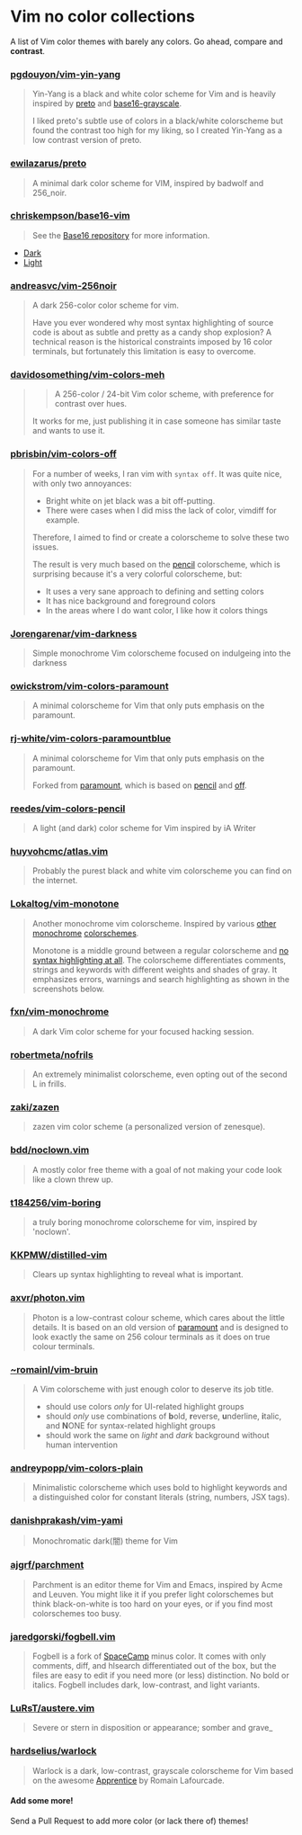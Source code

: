 # Vim no color collections

A list of Vim color themes with barely any colors. Go ahead, compare and
**contrast**.

### [pgdouyon/vim-yin-yang](https://github.com/pgdouyon/vim-yin-yang)

> Yin-Yang is a black and white color scheme for Vim and is heavily inspired by
> [preto][] and [base16-grayscale][].
>
> I liked preto's subtle use of colors in a black/white colorscheme but found
> the contrast too high for my liking, so I created Yin-Yang as a low contrast
> version of preto.

### [ewilazarus/preto](https://github.com/ewilazarus/preto)

> A minimal dark color scheme for VIM, inspired by badwolf and 256_noir.

### [chriskempson/base16-vim](https://github.com/chriskempson/base16-vim)

> See the [Base16 repository](https://github.com/chriskempson/base16) for more
> information.

- [Dark](https://github.com/chriskempson/base16-vim/blob/master/colors/base16-grayscale-dark.vim)
- [Light](https://github.com/chriskempson/base16-vim/blob/master/colors/base16-grayscale-light.vim)

### [andreasvc/vim-256noir](https://github.com/andreasvc/vim-256noir)

> A dark 256-color color scheme for vim.
>
> Have you ever wondered why most syntax highlighting of source code is about as
> subtle and pretty as a candy shop explosion? A technical reason is the
> historical constraints imposed by 16 color terminals, but fortunately this
> limitation is easy to overcome.

### [davidosomething/vim-colors-meh](https://github.com/davidosomething/vim-colors-meh)

> > A 256-color / 24-bit Vim color scheme, with preference for contrast over
> > hues.
>
> It works for me, just publishing it in case someone has similar taste and
> wants to use it.

### [pbrisbin/vim-colors-off](https://github.com/pbrisbin/vim-colors-off)

> For a number of weeks, I ran vim with `syntax off`. It was quite nice, with
> only two annoyances:
>
> - Bright white on jet black was a bit off-putting.
> - There were cases when I did miss the lack of color, vimdiff for example.
>
> Therefore, I aimed to find or create a colorscheme to solve these two issues.
>
> The result is very much based on the [pencil][] colorscheme, which is
> surprising because it's a very colorful colorscheme, but:
>
> - It uses a very sane approach to defining and setting colors
> - It has nice background and foreground colors
> - In the areas where I do want color, I like how it colors things

### [Jorengarenar/vim-darkness](https://github.com/Jorengarenar/vim-darkness)

> Simple monochrome Vim colorscheme focused on indulgeing into the darkness

### [owickstrom/vim-colors-paramount](https://github.com/owickstrom/vim-colors-paramount)

> A minimal colorscheme for Vim that only puts emphasis on the paramount.

### [rj-white/vim-colors-paramountblue](https://github.com/rj-white/vim-colors-paramountblue)

> A minimal colorscheme for Vim that only puts emphasis on the paramount.
>
> Forked from [paramount][], which is based on [pencil][] and [off][].

### [reedes/vim-colors-pencil](https://github.com/reedes/vim-colors-pencil)

> A light (and dark) color scheme for Vim inspired by iA Writer

### [huyvohcmc/atlas.vim](https://github.com/huyvohcmc/atlas.vim)

> Probably the purest black and white vim colorscheme you can find on the
> internet.

### [Lokaltog/vim-monotone](https://github.com/Lokaltog/vim-monotone)

> Another monochrome vim colorscheme. Inspired by various
> [other](https://github.com/ewilazarus/preto)
> [monochrome](https://github.com/pbrisbin/vim-colors-off)
> [colorschemes](https://github.com/fxn/vim-monochrome).
>
> Monotone is a middle ground between a regular colorscheme and
> [no syntax highlighting at all](https://www.kyleisom.net/blog/2012/10/17/syntax-off/).
> The colorscheme differentiates comments, strings and keywords with different
> weights and shades of gray. It emphasizes errors, warnings and search
> highlighting as shown in the screenshots below.

### [fxn/vim-monochrome](https://github.com/fxn/vim-monochrome)

> A dark Vim color scheme for your focused hacking session.

### [robertmeta/nofrils](https://github.com/robertmeta/nofrils)

> An extremely minimalist colorscheme, even opting out of the second L in frills.

### [zaki/zazen](https://github.com/zaki/zazen)

> zazen vim color scheme (a personalized version of zenesque).

### [bdd/noclown.vim](https://github.com/bdd/.dotfiles/blob/master/vim/colors/noclown.vim)

> A mostly color free theme with a goal of not making your code look like a clown threw up.

### [t184256/vim-boring](https://github.com/t184256/vim-boring)

> a truly boring monochrome colorscheme for vim, inspired by 'noclown'.

### [KKPMW/distilled-vim](https://github.com/KKPMW/distilled-vim)

> Clears up syntax highlighting to reveal what is important.

### [axvr/photon.vim](https://github.com/axvr/photon.vim)

> Photon is a low-contrast colour scheme, which cares about the little details.
> It is based on an old version of [paramount](https://github.com/owickstrom/vim-colors-paramount)
> and is designed to look exactly the same on 256 colour terminals as it does on
> true colour terminals.

### [~romainl/vim-bruin](https://git.sr.ht/~romainl/vim-bruin)

> A Vim colorscheme with just enough color to deserve its job title.
>
> * should use colors *only* for UI-related highlight groups
> * should *only* use combinations of **b**old, **r**everse, **u**nderline, **i**talic, and **N**ONE for syntax-related highlight groups
> * should work the same on *light* and *dark* background without human intervention

### [andreypopp/vim-colors-plain](https://github.com/andreypopp/vim-colors-plain)

> Minimalistic colorscheme which uses bold to highlight keywords and a distinguished color for constant literals (string, numbers, JSX tags).

### [danishprakash/vim-yami](https://github.com/danishprakash/vim-yami)

> Monochromatic dark(闇) theme for Vim

### [ajgrf/parchment](https://github.com/ajgrf/parchment)

> Parchment is an editor theme for Vim and Emacs, inspired by Acme and Leuven. You might like it if you prefer light colorschemes but think black-on-white is too hard on your eyes, or if you find most colorschemes too busy.

### [jaredgorski/fogbell.vim](https://github.com/jaredgorski/fogbell.vim)

> Fogbell is a fork of [SpaceCamp](https://github.com/jaredgorski/SpaceCamp) minus color. It comes with only comments, diff, and hlsearch differentiated out of the box, but the files are easy to edit if you need more (or less) distinction. No bold or italics. Fogbell includes dark, low-contrast, and light variants.

### [LuRsT/austere.vim](https://github.com/LuRsT/austere.vim)

> Severe or stern in disposition or appearance; somber and grave_

### [hardselius/warlock](https://github.com/hardselius/warlock)

> Warlock is a dark, low-contrast, grayscale colorscheme for Vim based on the awesome [Apprentice](https://github.com/romainl/Apprentice) by Romain Lafourcade.

#### Add some more!

Send a Pull Request to add more color (or lack there of) themes!

[preto]: https://github.com/ewilazarus/preto
[base16-grayscale]: https://github.com/chriskempson/base16-vim
[paramount]: https://github.com/owickstrom/vim-colors-paramount
[off]: https://github.com/reedes/vim-colors-off
[pencil]: https://github.com/reedes/vim-colors-pencil
